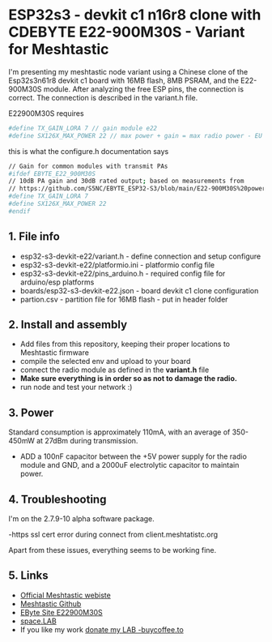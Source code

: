 # ESP32s3 - devkit c1 n16r8 clone with CDEBYTE E22-900M30S - Variant for Meshtastic
I'm presenting my meshtastic node variant using a Chinese clone of the Esp32s3n61r8 devkit c1 board with 16MB flash, 8MB PSRAM, and the E22-900M30S module. After analyzing the free ESP pins, the connection is correct. The connection is described in the variant.h file.

E22900M30S requires

```bash
#define TX_GAIN_LORA 7 // gain module e22
#define SX126X_MAX_POWER 22 // max power + gain = max radio power - EU 27db
```
this is what the configure.h documentation says
```bash
// Gain for common modules with transmit PAs
#ifdef EBYTE_E22_900M30S
// 10dB PA gain and 30dB rated output; based on measurements from
// https://github.com/S5NC/EBYTE_ESP32-S3/blob/main/E22-900M30S%20power%20output%20testing.txt
#define TX_GAIN_LORA 7
#define SX126X_MAX_POWER 22
#endif
```


## 1. File info
- esp32-s3-devkit-e22/variant.h - define connection and setup configure
- esp32-s3-devkit-e22/platformio.ini - platformio config file
- esp32-s3-devkit-e22/pins_arduino.h - required config file for arduino/esp platforms
- boards/esp32-s3-devkit-e22.json - board devkit c1 clone configuration
- partion.csv - partition file for 16MB flash - put in header folder

## 2. Install and assembly
- Add files from this repository, keeping their proper locations to Meshtastic firmware
- compile the selected env and upload to your board
- connect the radio module as defined in the **variant.h** file
- **Make sure everything is in order so as not to damage the radio.**
- run node and test your network :)

## 3. Power
Standard consumption is approximately 110mA, with an average of 350-450mW at 27dBm during transmission.

- ADD a 100nF capacitor between the +5V power supply for the radio module and GND, and a 2000uF electrolytic capacitor to maintain power.

## 4. Troubleshooting
I'm on the 2.7.9-10 alpha software package.

-https ssl cert error during connect from client.meshtatistc.org

Apart from these issues, everything seems to be working fine.

## 5. Links

 - [Official Meshtastic webiste](meshtastic.org)
 - [Meshtastic Github](https://github.com/meshtastic)
 - [EByte Site E22900M30S](https://www.cdebyte.com/products/E22-900M30S/3)
 - [space.LAB](https://adamko.space/spacelab/)
 - If you like my work [donate my LAB -buycoffee.to](https://buycoffee.to/lab.adamko.space)